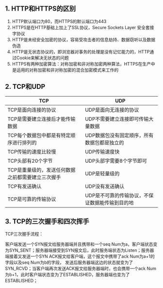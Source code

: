 ## 1. HTTP和HTTPS的区别

1. HTTP默认端口为80，而HTTPS的默认端口为443
2. HTTPS是在HTTP基础上加上了SSL协议，Secure Sockets Layer 安全套接字协议
3. HTTP是未经安全加密的协议，容易受攻击者的信息劫持、数据窃听以及数据伪造
4. HTTP是无状态协议的，即浏览器对事务的处理是没有记忆能力的，HTTP通过Cookie来解决无状态的问题
5. HTTPS有两种加密算法：对称加密和非对称加密两种算法，HTTPS在生产中是运用的对称加密和非对称加密的混合加密模式来工作的

## 2. TCP和UDP

|  TCP   | UDP  |
|  ----  | ----  |
| TCP是面向连接的协议  | UDP是面向无连接的协议 |
| TCP是需要建立连接后才能传输数据  | UDP不需要建立连接即可传输大量数据 |
| TCP每个数据包中都是有特定顺序进行排列的  | UDP数据包没有固定顺序，所有数据包都是独立的 |
| TCP传输的速度比较慢  | UDP传输速度快 |
| TCP头部有20个字节  | UDP头部字需要8个字节即可 |
| TCP是重量级的，发送任何数据之前都需要建立三次握手  | UDP是轻量级的 |
| TCP有发送确认  | UDP没有发送确认 |
| TCP是可靠的传输协议  | UDP是不可靠的传输协议，不保证数据能传输到目的地 |

## 3. TCP的三次握手和四次挥手

TCP三次握手流程：

客户端发送一个SYN报文给服务器端并且携带和一个seq Num为a，客户端状态变为SYN_SENT；服务器端接受到SYN报文后，此时服务端状态为Listen；服务器端接着又发送一个SYN ACK报文给客户端，这个报文中携带了ack Num为a+1的字段以及seq Num为b的字段，
发送后服务器端这边的状态就变为了SYN_RCVD；当客户端再次发送ACK报文给服务器端时，也会携带一个ack Num为b+1，此时客户端状态变为了ESTABLISHED，服务器端也变为了ESTABLISHED；



